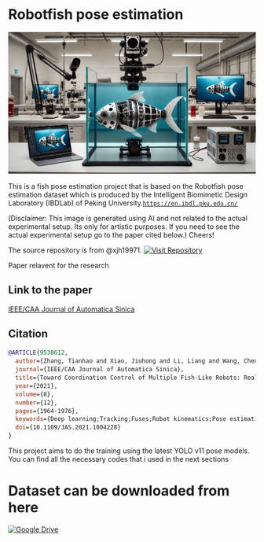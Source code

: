 # Robotfish pose estimation 
![Robotic Fish Setup](images/cover.png)


This is a fish pose estimation project that is based on the Robotfish pose estimation dataset which is produced by the  Intelligent Biomimetic Design Laboratory (IBDLab) of Peking University.[`https://en.ibdl.pku.edu.cn/`](https://en.ibdl.pku.edu.cn/)

(Disclaimer: This image is generated using AI and not related to the actual experimental setup. Its only for artistic purposes. If you need to see the actual experimental setup go to the paper cited below.)
Cheers!

The source repository is from  @xjh19971.
 [![Visit Repository](https://img.shields.io/badge/Visit-Repository-blue?style=for-the-badge)](https://github.com/xjh19971/Robotic-Fish-Pose-Dataset.git)

Paper relavent for the research

## Link to the paper
[IEEE/CAA Journal of Automatica Sinica](https://ieeexplore-ieee-org.proxy.findit.cvt.dk/document/9530612)
## Citation
```bibtex
@ARTICLE{9530612,
  author={Zhang, Tianhao and Xiao, Jiuhong and Li, Liang and Wang, Chen and Xie, Guangming},
  journal={IEEE/CAA Journal of Automatica Sinica},
  title={Toward Coordination Control of Multiple Fish-Like Robots: Real-Time Vision-Based Pose Estimation and Tracking via Deep Neural Networks},
  year={2021},
  volume={8},
  number={12},
  pages={1964-1976},
  keywords={Deep learning;Tracking;Fuses;Robot kinematics;Pose estimation;Solids;Real-time systems;Deep neural networks;formation control;multiple fish-like robots;pose estimation;pose tracking},
  doi={10.1109/JAS.2021.1004228}
}
```

This project aims to do the training using the latest YOLO v11 pose models. You can find all the necessary codes that i used in the next sections

# Dataset can be downloaded from here

<a href="https://drive.google.com/file/d/19VOjZYqX83yEV79cPoG_1tD5Pztwv0Eg/view" target="_blank">
    <img src="https://upload.wikimedia.org/wikipedia/commons/d/da/Google_Drive_logo.png" alt="Google Drive" width="150">
</a>


